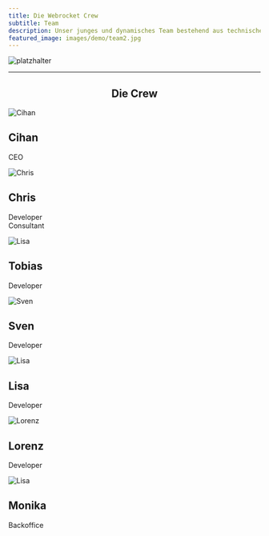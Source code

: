```yaml
---
title: Die Webrocket Crew
subtitle: Team
description: Unser junges und dynamisches Team bestehend aus technischen Masterminds und Analyse-Experten im Detail.
featured_image: images/demo/team2.jpg
---
```


![platzhalter](images/team/office.jpg)

---

<center><h2>Die Crew</h2></center>

<div class="container">
    <div class="profile-row">
      <div class="profile-card">
        <div class="profile-content">
          <div class="profile-image">
              <img src="/images/team/cihan.jpg" alt="Cihan">
          </div>
          <div class="profile-desc">
              <h2>Cihan</h2>
              <p>CEO</p>
              <!-- <p><a href="https://linkedin.com/in/cihan-avsar-8620547a" target="_blank"><img src="/images/team/linkedin.svg" alt="LinkedIn" /></a></p> -->
          </div>
        </div>
      </div>
      <div class="profile-card">
        <div class="profile-content">
          <div class="profile-image">
              <img src="/images/team/chris.jpg" alt="Chris">
          </div>
          <div class="profile-desc">
              <h2>Chris</h2>
              <p>Developer<br/>Consultant</p>
              <!-- <p><a href="https://linkedin.com/in/christof-staggl-3064a9241" target="_blank"><img src="/images/team/linkedin.svg" alt="LinkedIn" /></a></p> -->
          </div>
        </div>
      </div>
    </div>
    <div class="profile-row">
      <div class="profile-card">
        <div class="profile-content">
            <div class="profile-image">
                <img src="/images/team/avatar.webp" alt="Lisa">
            </div>
            <div class="profile-desc">
                <h2>Tobias</h2>
                <p>Developer</p>
                <!-- <p><a href="#" target="_blank"><img src="/images/team/linkedin.svg" /></a></p> -->
            </div>
        </div>
      </div>
      <div class="profile-card">
        <div class="profile-content">
            <div class="profile-image">
                <img src="/images/team/avatar.webp" alt="Sven">
            </div>
            <div class="profile-desc">
                <h2>Sven</h2>
                <p>Developer</p>
                <!-- <p><a href="https://linkedin.com/in/m00nbyte" target="_blank"><img src="/images/team/linkedin.svg" alt="LinkedIn" /></a></p> -->
            </div>
        </div>
      </div>
    </div>
    <div class="profile-row">
      <div class="profile-card">
        <div class="profile-content">
            <div class="profile-image">
                <img src="/images/team/avatar.webp" alt="Lisa">
            </div>
            <div class="profile-desc">
                <h2>Lisa</h2>
                <p>Developer</p>
                <!-- <p><a href="#" target="_blank"><img src="/images/team/linkedin.svg" /></a></p> -->
            </div>
        </div>
      </div>
      <div class="profile-card">
        <div class="profile-content">
            <div class="profile-image">
                <img src="/images/team/avatar.webp" alt="Lorenz">
            </div>
            <div class="profile-desc">
                <h2>Lorenz</h2>
                <p>Developer</p>
                <!-- <p><a href="#" target="_blank"><img src="/images/team/linkedin.svg" /></a></p> -->
            </div>
        </div>
      </div>
    </div>
        <div class="profile-row">
      <div class="profile-card">
        <div class="profile-content">
            <div class="profile-image">
                <img src="/images/team/avatar.webp" alt="Lisa">
            </div>
            <div class="profile-desc">
                <h2>Monika</h2>
                <p>Backoffice</p>
                <!-- <p><a href="#" target="_blank"><img src="/images/team/linkedin.svg" /></a></p> -->
            </div>
        </div>
      </div>
    </div>
</div>

